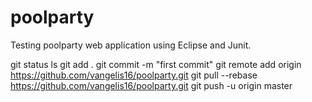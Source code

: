 # poolparty

Testing poolparty web application using Eclipse and Junit.

git status
ls
git add .
git commit -m "first commit"
git remote add origin https://github.com/vangelis16/poolparty.git
git pull --rebase https://github.com/vangelis16/poolparty.git
git push -u origin master
